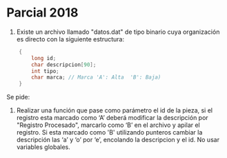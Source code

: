 # Parcial 2018

1) Existe un archivo llamado "datos.dat" de tipo binario cuya organización es directo con la siguiente estructura:

```c
    {
        long id;
        char descripcion[90]; 
        int tipo;
        char marca; // Marca 'A': Alta  'B': Baja)
    }

```

Se pide:

1. Realizar una función que pase como parámetro el id de la pieza, si el registro esta marcado como ‘A’ deberá modificar la descripción por  "Registro Procesado", marcarlo como ‘B’ en el archivo y apilar el registro. Si esta marcado como 'B' utilizando punteros cambiar la descripción las ‘a’ y ‘o’ por ‘e’,   encolando la descripcion y el id.
 No usar variables globales.
